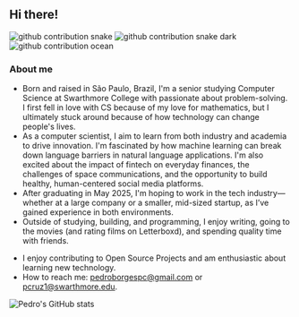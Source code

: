 ## Hi there!

![github contribution snake](https://raw.githubusercontent.com/pedroborgescruz/pedroborgescruz/gh-pages/github-snake.svg)
![github contribution snake dark](https://raw.githubusercontent.com/pedroborgescruz/pedroborgescruz/gh-pages/github-snake-dark.svg)
![github contribution ocean](https://raw.githubusercontent.com/pedroborgescruz/pedroborgescruz/gh-pages/ocean.gif)

### About me

* Born and raised in São Paulo, Brazil, I'm a senior studying Computer Science at Swarthmore College with passionate about problem-solving. I first fell in love with CS because of my love for mathematics, but I ultimately stuck around because of how technology can change people's lives.
* As a computer scientist, I aim to learn from both industry and academia to drive innovation. I'm fascinated by how machine learning can break down language barriers in natural language applications. I'm also excited about the impact of fintech on everyday finances, the challenges of space communications, and the opportunity to build healthy, human-centered social media platforms.
* After graduating in May 2025, I'm hoping to work in the tech industry—whether at a large company or a smaller, mid-sized startup, as I’ve gained experience in both environments.
* Outside of studying, building, and programming, I enjoy writing, going to the movies (and rating films on Letterboxd), and spending quality time with friends.

- I enjoy contributing to Open Source Projects and am enthusiastic about learning new technology. 
- How to reach me: pedroborgespc@gmail.com or pcruz1@swarthmore.edu.

![Pedro's GitHub stats](https://github-readme-stats.vercel.app/api?username=pedroborgescruz&show_icons=true&theme=transparent)
